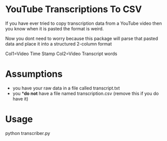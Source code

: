 # YouTube Transcriptions To CSV



If you have ever tried to copy transcription data from a YouTube video then you know when it is pasted the format is weird.

Now you dont need to worry because this package will parse that pasted data and place it into a structured 2-column format

Col1=Video Time Stamp
Col2=Video Transcript words

# Assumptions
- you have your raw data in a file called transcript.txt
- you ***do not** have a file named transcription.csv (remove this if you do have it)

# Usage
python transcriber.py

